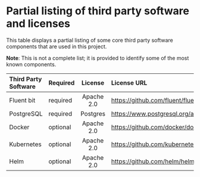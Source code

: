 # Partial listing of third party software and licenses

This table displays a partial listing of some core third party software components that are used in this project.

**Note**: This is not a complete list; it is provided to identify some of the most known components.

| Third Party Software | Required |   License   | License URL                                                   |
|:---------------------|----------|:-----------:|:--------------------------------------------------------------|
| Fluent bit           | required | Apache 2.0  | https://github.com/fluent/fluent-bit/blob/master/LICENSE      |
| PostgreSQL           | required |  Postgres   | https://www.postgresql.org/about/licence/                     |
| Docker               | optional | Apache 2.0  | https://github.com/docker/docker/blob/master/LICENSE          |
| Kubernetes           | optional | Apache 2.0  | https://github.com/kubernetes/kubernetes/blob/master/LICENSE  |
| Helm                 | optional | Apache 2.0  | https://github.com/helm/helm/blob/main/LICENSE                |

